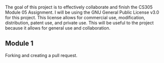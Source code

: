 The goal of this project is to effectively collaborate and finish the CS305 Module 05 Assignment. 
I will be using the GNU General Public License v3.0 for this project. This license allows for commercial use, modification, distribution, patent use, and private use. This will be useful to the project because it allows for general use and collaboration.

## Module 1
Forking and creating a pull request.
